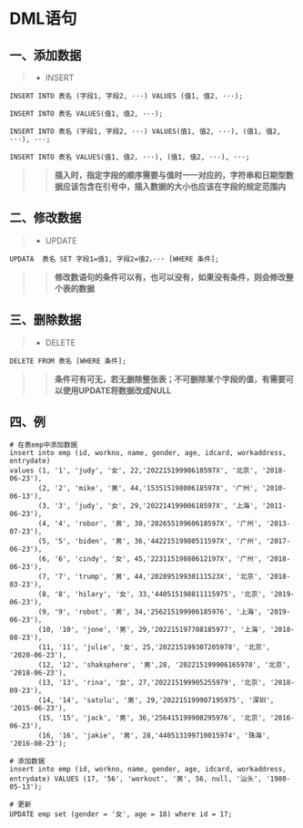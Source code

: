 # DML语句
## 一、添加数据
> - INSERT
```mysql
INSERT INTO 表名 (字段1, 字段2, ···) VALUES (值1, 值2, ···);
```
```mysql
INSERT INTO 表名 VALUES(值1, 值2, ···);
```
```mysql
INSERT INTO 表名 (字段1, 字段2, ···) VALUES(值1, 值2, ···), (值1, 值2, ···), ···;
```
```mysql
INSERT INTO 表名 VALUES(值1, 值2, ···), (值1, 值2, ···), ···;
```
> > **插入时，指定字段的顺序需要与值时一一对应的，字符串和日期型数据应该包含在引号中，插入数据的大小也应该在字段的规定范围内**

## 二、修改数据
> - UPDATE
```mysql
UPDATA  表名 SET 字段1=值1, 字段2=值2，··· [WHERE 条件];
```
> > **修改数语句的条件可以有，也可以没有，如果没有条件，则会修改整个表的数据**

## 三、删除数据
> - DELETE
```mysql
DELETE FROM 表名 [WHERE 条件];
```
> > **条件可有可无，若无删除整张表；不可删除某个字段的值，有需要可以使用UPDATE将数据改成NULL**

## 四、例
```mysql
# 在表emp中添加数据
insert into emp (id, workno, name, gender, age, idcard, workaddress, entrydate)
values (1, '1', 'judy', '女', 22,'20221519990618597X', '北京', '2018-06-23'),
       (2, '2', 'mike', '男', 44,'15351519800618597X', '广州', '2010-06-13'),
       (3, '3', 'judy', '女', 29,'20221419900618597X', '上海', '2011-06-23'),
       (4, '4', 'robor', '男', 30,'20265519960618597X', '广州', '2013-07-23'),
       (5, '5', 'biden', '男', 36,'44221519980511597X', '广州', '2017-06-23'),
       (6, '6', 'cindy', '女', 45,'22311519880612197X', '广州', '2018-06-23'),
       (7, '7', 'trump', '男', 44,'20289519930111523X', '北京', '2018-03-23'),
       (8, '8', 'hilary', '女', 33,'440515198811115975', '北京', '2019-06-23'),
       (9, '9', 'robot', '男', 34,'256215199906185976', '上海', '2019-06-23'),
       (10, '10', 'jone', '男', 29,'202215197708185977', '上海', '2018-08-23'),
       (11, '11', 'julie', '女', 25,'202215199307205978', '北京', '2020-06-23'),
       (12, '12', 'shaksphere', '男',28, '202215199906165978', '北京', '2018-06-23'),
       (13, '13', 'rina', '女', 27,'202215199905255979', '北京', '2018-09-23'),
       (14, '14', 'satolu', '男', 29,'202215199907195975', '深圳', '2015-06-23'),
       (15, '15', 'jack', '男', 36,'256415199908295976', '北京', '2016-06-23'),
       (16, '16', 'jakie', '男', 28,'440513199710015974', '珠海', '2016-08-23');

# 添加数据
insert into emp (id, workno, name, gender, age, idcard, workaddress, entrydate) VALUES (17, '56', 'workout', '男', 56, null, '汕头', '1980-05-13');

# 更新
UPDATE emp set (gender = '女', age = 18) where id = 17;

```

